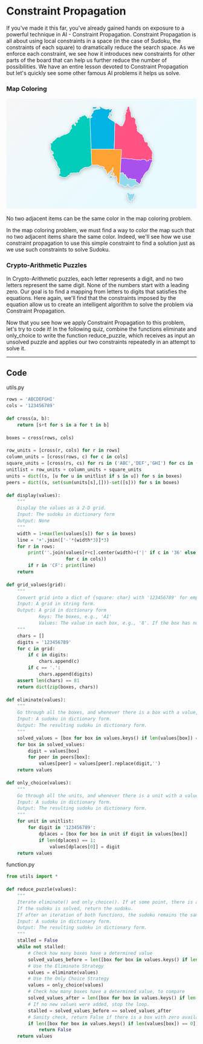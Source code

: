 # Constraint Propagation

If you've made it this far, you've already gained hands on exposure to a powerful technique in AI - Constraint Propagation. Constraint Propagation is all about using local constraints in a space (in the case of Sudoku, the constraints of each square) to dramatically reduce the search space. As we enforce each constraint, we see how it introduces new constraints for other parts of the board that can help us further reduce the number of possibilities. We have an entire lesson devoted to Constraint Propagation but let's quickly see some other famous AI problems it helps us solve.

### Map Coloring

![alt tag](imgs/map-coloring.jpg)

No two adjacent items can be the same color in the map coloring problem.

In the map coloring problem, we must find a way to color the map such that no two adjacent items share the same color. Indeed, we'll see how we use constraint propagation to use this simple constraint to find a solution just as we use such constraints to solve Sudoku.

### Crypto-Arithmetic Puzzles

In Crypto-Arithmetic puzzles, each letter represents a digit, and no two letters represent the same digit. None of the numbers start with a leading zero. Our goal is to find a mapping from letters to digits that satisfies the equations. Here again, we'll find that the constraints imposed by the equation allow us to create an intelligent algorithm to solve the problem via Constraint Propagation.

Now that you see how we apply Constraint Propagation to this problem, let's try to code it! In the following quiz, combine the functions eliminate and only_choice to write the function reduce_puzzle, which receives as input an unsolved puzzle and applies our two constraints repeatedly in an attempt to solve it.

***

## Code

utils.py

```python
rows = 'ABCDEFGHI'
cols = '123456789'

def cross(a, b):
    return [s+t for s in a for t in b]

boxes = cross(rows, cols)

row_units = [cross(r, cols) for r in rows]
column_units = [cross(rows, c) for c in cols]
square_units = [cross(rs, cs) for rs in ('ABC','DEF','GHI') for cs in ('123','456','789')]
unitlist = row_units + column_units + square_units
units = dict((s, [u for u in unitlist if s in u]) for s in boxes)
peers = dict((s, set(sum(units[s],[]))-set([s])) for s in boxes)

def display(values):
    """
    Display the values as a 2-D grid.
    Input: The sudoku in dictionary form
    Output: None
    """
    width = 1+max(len(values[s]) for s in boxes)
    line = '+'.join(['-'*(width*3)]*3)
    for r in rows:
        print(''.join(values[r+c].center(width)+('|' if c in '36' else '')
                      for c in cols))
        if r in 'CF': print(line)
    return

def grid_values(grid):
    """
    Convert grid into a dict of {square: char} with '123456789' for empties.
    Input: A grid in string form.
    Output: A grid in dictionary form
            Keys: The boxes, e.g., 'A1'
            Values: The value in each box, e.g., '8'. If the box has no value, then the value will be '123456789'.
    """
    chars = []
    digits = '123456789'
    for c in grid:
        if c in digits:
            chars.append(c)
        if c == '.':
            chars.append(digits)
    assert len(chars) == 81
    return dict(zip(boxes, chars))
    
def eliminate(values):
    """
    Go through all the boxes, and whenever there is a box with a value, eliminate this value from the values of all its peers.
    Input: A sudoku in dictionary form.
    Output: The resulting sudoku in dictionary form.
    """
    solved_values = [box for box in values.keys() if len(values[box]) == 1]
    for box in solved_values:
        digit = values[box]
        for peer in peers[box]:
            values[peer] = values[peer].replace(digit,'')
    return values

def only_choice(values):
    """
    Go through all the units, and whenever there is a unit with a value that only fits in one box, assign the value to this box.
    Input: A sudoku in dictionary form.
    Output: The resulting sudoku in dictionary form.
    """
    for unit in unitlist:
        for digit in '123456789':
            dplaces = [box for box in unit if digit in values[box]]
            if len(dplaces) == 1:
                values[dplaces[0]] = digit
    return values
```

function.py

```python
from utils import *

def reduce_puzzle(values):
    """
    Iterate eliminate() and only_choice(). If at some point, there is a box with no available values, return False.
    If the sudoku is solved, return the sudoku.
    If after an iteration of both functions, the sudoku remains the same, return the sudoku.
    Input: A sudoku in dictionary form.
    Output: The resulting sudoku in dictionary form.
    """
    stalled = False
    while not stalled:
        # Check how many boxes have a determined value
        solved_values_before = len([box for box in values.keys() if len(values[box]) == 1])
        # Use the Eliminate Strategy
        values = eliminate(values)
        # Use the Only Choice Strategy
        values = only_choice(values)
        # Check how many boxes have a determined value, to compare
        solved_values_after = len([box for box in values.keys() if len(values[box]) == 1])
        # If no new values were added, stop the loop.
        stalled = solved_values_before == solved_values_after
        # Sanity check, return False if there is a box with zero available values:
        if len([box for box in values.keys() if len(values[box]) == 0]):
            return False
    return values

```
